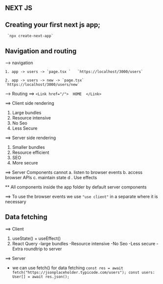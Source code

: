## NEXT JS

## Creating your first next js app;

     `npx create-next-app`

## Navigation and routing

--> navigation

    1. app -> users -> `page.tsx `   `https://localhost/3000/users`

    2. app -> users -> new -> `page.tsx`  `https://localhost/3000/users/new`

--> Routing ==> `<Link href="/">  HOME  </Link>`

==> Client side rendering

1. Large bundles
2. Resource intensive
3. No Seo
4. Less Secure

==> Server side rendering

1. Smaller bundles
2. Resource efficient
3. SEO
4. More secure

==> Server Components cannot
a. listen to browser events
b. access browser APIs
c. maintain state
d . Use effects

\*\* All components inside the app folder by default server components

==> To use the browser events we use `"use client"` in a separate where it is necessary

## Data fetching

==> Client

1. useState() + useEffect()
2. React Query
   -large bundles
   -Resource intensive
   -No Seo
   -Less secure
   -Extra roundtrip to server

==> Server

- we can use fetch() for data fetching `const res = await fetch("https://jsonplaceholder.typicode.com/users");
const users: User[] = await res.json();`
